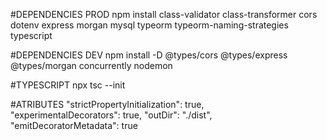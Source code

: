 #DEPENDENCIES PROD
npm install class-validator class-transformer cors dotenv express morgan mysql typeorm typeorm-naming-strategies typescript

#DEPENDENCIES DEV 
npm install -D @types/cors @types/express @types/morgan concurrently nodemon

#TYPESCRIPT
npx tsc --init

#ATRIBUTES
"strictPropertyInitialization": true,   
"experimentalDecorators": true, 
"outDir": "./dist",         
"emitDecoratorMetadata": true